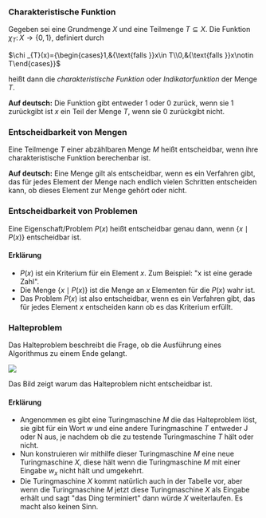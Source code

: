 ### Charakteristische Funktion

Gegeben sei eine Grundmenge $X$ und eine Teilmenge $T\subseteq X$. Die Funktion $\chi _{T}\colon X\to \{0,1\}$, definiert durch

$\chi _{T}(x)={\begin{cases}1,&{\text{falls }}x\in T\\0,&{\text{falls }}x\notin T\end{cases}}$

heißt dann die _charakteristische Funktion_ oder _Indikatorfunktion_ der Menge $T$.

**Auf deutsch:** Die Funktion gibt entweder 1 oder 0 zurück, wenn sie 1 zurückgibt ist $x$ ein Teil der Menge $T$, wenn sie 0 zurückgibt nicht.
### Entscheidbarkeit von Mengen

Eine Teilmenge $T$ einer abzählbaren Menge $M$ heißt entscheidbar, wenn ihre charakteristische Funktion berechenbar ist.

**Auf deutsch:** Eine Menge gilt als entscheidbar, wenn es ein Verfahren gibt, das für jedes Element der Menge nach endlich vielen Schritten entscheiden kann, ob dieses Element zur Menge gehört oder nicht.
### Entscheidbarkeit von Problemen

Eine Eigenschaft/Problem $P(x)$ heißt entscheidbar genau dann, wenn $\{x \mid P(x)\}$ entscheidbar ist.
#### Erklärung

- $P(x)$ ist ein Kriterium für ein Element $x$. Zum Beispiel: "x ist eine gerade Zahl".
- Die Menge $\{x \mid P(x)\}$ ist die Menge an $x$ Elementen für die $P(x)$ wahr ist.
- Das Problem $P(x)$ ist also entscheidbar, wenn es ein Verfahren gibt, das für jedes Element $x$ entscheiden kann ob es das Kriterium erfüllt.
### Halteproblem

Das Halteproblem beschreibt die Frage, ob die Ausführung eines Algorithmus zu einem Ende gelangt.

![](Pasted%20image%2020231211191536.png)

Das Bild zeigt warum das Halteproblem nicht entscheidbar ist.
#### Erklärung

- Angenommen es gibt eine Turingmaschine $M$ die das Halteproblem löst, sie gibt für ein Wort $w$ und eine andere Turingmaschine $T$ entweder J oder N aus, je nachdem ob die zu testende Turingmaschine $T$ hält oder nicht.
- Nun konstruieren wir mithilfe dieser Turingmaschine $M$ eine neue Turingmaschine $X$, diese hält wenn die Turingmaschine $M$ mit einer Eingabe $w_x$ nicht hält und umgekehrt.
- Die Turingmaschine $X$ kommt natürlich auch in der Tabelle vor, aber wenn die Turingmaschine $M$ jetzt diese Turingmaschine $X$ als Eingabe erhält und sagt "das Ding terminiert" dann würde $X$ weiterlaufen. Es macht also keinen Sinn.